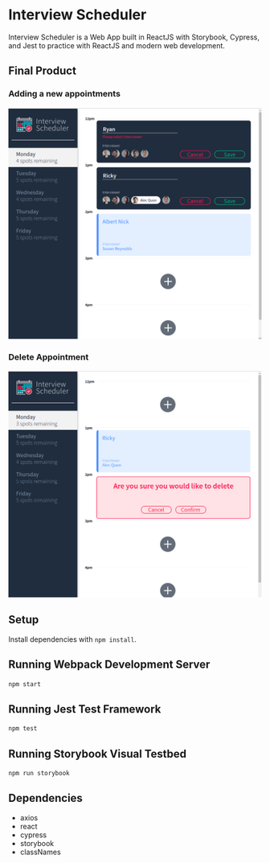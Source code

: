 # Interview Scheduler

Interview Scheduler is a Web App built in ReactJS with Storybook, Cypress, and Jest to practice with ReactJS and modern web development.

## Final Product

### Adding a new appointments

![Add](https://github.com/simarjeet518/scheduler/blob/master/docs/Add-new.png?raw=true)

### Delete Appointment

![Delete](https://github.com/simarjeet518/scheduler/blob/master/docs/Delete.png?raw=true)

## Setup

Install dependencies with `npm install`.



## Running Webpack Development Server

```sh
npm start
```

## Running Jest Test Framework

```sh
npm test
```

## Running Storybook Visual Testbed

```sh
npm run storybook
```
## Dependencies

- axios
- react
- cypress
- storybook
- classNames
